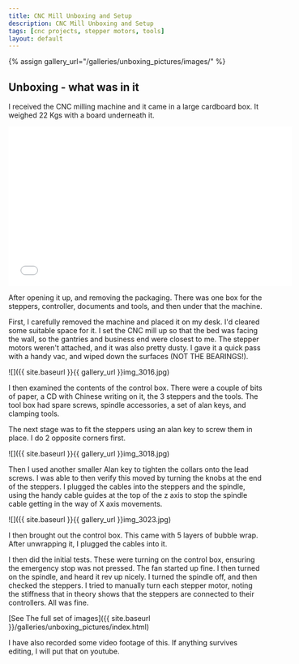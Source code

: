 ```yaml
---
title: CNC Mill Unboxing and Setup
description: CNC Mill Unboxing and Setup
tags: [cnc projects, stepper motors, tools]
layout: default
---
```

{% assign gallery_url="/galleries/unboxing_pictures/images/" %}

## Unboxing - what was in it

I received the CNC milling machine and it came in a large cardboard box. It weighed 22 Kgs with a board underneath it.

<iframe width="560" height="315" src="//www.youtube.com/embed/MrDIu_dOczg" frameborder="0" allowfullscreen="true"> </iframe>

After opening it up, and removing the packaging. There was one box for the steppers, controller, documents and tools, and then under that the machine.

First, I carefully removed the machine and placed it on my desk.
I'd cleared some suitable space for it.
I set the CNC mill up so that the bed was facing the wall, so the gantries and business end were closest to me.
The stepper motors weren't attached, and it was also pretty dusty. I gave it a quick pass with a handy vac, and wiped down the surfaces (NOT THE BEARINGS!).

![]({{ site.baseurl }}{{ gallery_url }}img_3016.jpg)

I then examined the contents of the control box.
There were a couple of bits of paper, a CD with Chinese writing on it, the 3 steppers and the tools.
The tool box had spare screws, spindle accessories, a set of alan keys, and clamping tools.

The next stage was to fit the steppers using an alan key to screw them in place. I do 2 opposite corners first.

![]({{ site.baseurl }}{{ gallery_url }}img_3018.jpg)

Then I used another smaller Alan key to tighten the collars onto the lead screws.
I was able to then verify this moved by turning the knobs at the end of the steppers.
I plugged the cables into the steppers and the spindle, using the handy cable guides at the top of the z axis to stop the spindle cable getting in the way of X axis movements.

![]({{ site.baseurl }}{{ gallery_url }}img_3023.jpg)

I then brought out the control box. This came with 5 layers of bubble wrap. After unwrapping it, I plugged the cables into it.

I then did the initial tests.
These were turning on the control box, ensuring the emergency stop was not pressed.
The fan started up fine.
I then turned on the spindle, and heard it rev up nicely.
I turned the spindle off, and then checked the steppers.
I tried to manually turn each stepper motor, noting the stiffness that in theory shows that the steppers are connected to their controllers.
All was fine.

[See The full set of images]({{ site.baseurl }}/galleries/unboxing_pictures/index.html)

I have also recorded some video footage of this. If anything survives editing, I will put that on youtube.
